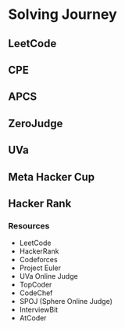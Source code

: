 # Solving Journey


## LeetCode

## CPE

## APCS

## ZeroJudge

## UVa

## Meta Hacker Cup

## Hacker Rank


### Resources
* LeetCode
* HackerRank
* Codeforces
* Project Euler
* UVa Online Judge
* TopCoder
* CodeChef
* SPOJ (Sphere Online Judge)
* InterviewBit
* AtCoder